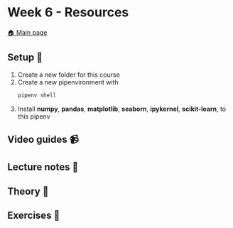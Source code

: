 # Week 6 - Resources

[:house: Main page](https://github.com/kokchun/Maskininlarning-AI21)

## Setup :wrench:

1. Create a new folder for this course 
2. Create a new pipenvironment with 
   ```python 
   pipenv shell
   ```  
3. Install **numpy**, **pandas**, **matplotlib**, **seaborn**, **ipykernel**, **scikit-learn**, to this pipenv

## Video guides :video_camera:


## Lecture notes :book:


## Theory :book:


## Exercises :running:

